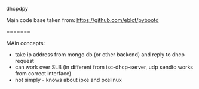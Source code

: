 dhcpdpy

Main code base taken from: https://github.com/eblot/pybootd

=======

MAin concepts:
- take ip address from mongo db (or other backend) and reply to dhcp request
- can work over SLB (in different from isc-dhcp-server, udp sendto works from correct interface)
- not simply - knows about ipxe and pxelinux
